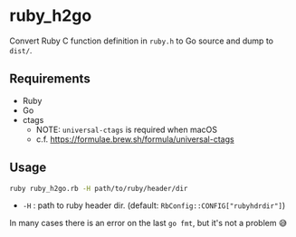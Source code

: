 # ruby_h2go
Convert Ruby C function definition in `ruby.h` to Go source and dump to `dist/`.

## Requirements
* Ruby
* Go
* ctags
  * NOTE: `universal-ctags` is required when macOS
  * c.f. https://formulae.brew.sh/formula/universal-ctags

## Usage
```bash
ruby ruby_h2go.rb -H path/to/ruby/header/dir
```

* `-H` : path to ruby header dir. (default: `RbConfig::CONFIG["rubyhdrdir"]`)

In many cases there is an error on the last `go fmt`, but it's not a problem :sweat_smile:
